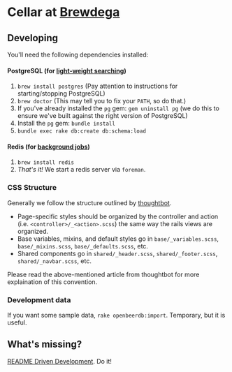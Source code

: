 # Cellar at [Brewdega](http://brewdega.com)

## Developing

You'll need the following dependencies installed:

#### PostgreSQL (for [light-weight searching][texticle])
  1. `brew install postgres` (Pay attention to instructions for
     starting/stopping PostgreSQL)
  1. `brew doctor` (This may tell you to fix your `PATH`, so do that.)
  1. If you've already installed the `pg` gem: `gem uninstall pg` (we do this
     to ensure we've built against the right version of PostgreSQL)
  1. Install the `pg` gem: `bundle install`
  1. `bundle exec rake db:create db:schema:load`

#### Redis (for [background jobs][sidekiq])
  1. `brew install redis`
  1. _That's it!_ We start a redis server via `foreman`.


### CSS Structure

Generally we follow the structure outlined by [thoughtbot][thoughtbot-css].

  * Page-specific styles should be organized by the controller and action (i.e.
    `<controller>/_<action>.scss`) the same way the rails views are organized.
  * Base variables, mixins, and default styles go in `base/_variables.scss`,
    `base/_mixins.scss`, `base/_defaults.scss`, etc.
  * Shared components go in `shared/_header.scss`, `shared/_footer.scss`,
    `shared/_navbar.scss`, etc.

Please read the above-mentioned article from thoughtbot for more explaination
of this convention.

### Development data

If you want some sample data, `rake openbeerdb:import`. Temporary, but it is
useful.

## What's missing?

[README Driven Development][rdd]. Do it!


[postgres-setup]: http://blog.willj.net/2011/05/31/setting-up-postgresql-for-ruby-on-rails-development-on-os-x/
[rdd]: http://tom.preston-werner.com/2010/08/23/readme-driven-development.html
[sidekiq]: https://github.com/mperham/sidekiq
[texticle]: https://tenderlove.github.com/texticle/
[thoughtbot-css]: http://robots.thoughtbot.com/post/25098505945/style-sheet-swag-architecting-your-applications-styles "Style Sheet Swag: architecting your applications styles"
